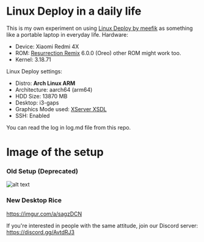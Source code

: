 # Linux Deploy in a daily life

This is my own experiment on using [Linux Deploy by meefik](https://play.google.com/store/apps/details?id=ru.meefik.linuxdeploy) as something like a portable laptop in everyday life.
Hardware:
- Device: Xiaomi Redmi 4X
- ROM: [Resurrection Remix](https://www.resurrectionremix.com) 6.0.0 (Oreo) other ROM might work too.
- Kernel: 3.18.71

Linux Deploy settings:
- Distro: **Arch Linux ARM**
- Architecture: aarch64 (arm64)
- HDD Size: 13870 MB
- Desktop: i3-gaps
- Graphics Mode used: [XServer XSDL](https://play.google.com/store/apps/details?id=x.org.server)
- SSH: Enabled

You can read the log in log.md file from this repo.

# Image of the setup

### Old Setup (Deprecated)
![alt text](https://cdn.discordapp.com/attachments/370595587097362456/459991563704074240/IMG_20180623_132656.jpg "IRL Setup of how it should be")

### New Desktop Rice
https://imgur.com/a/sagzDCN

If you're interested in people with the same attitude, join our Discord server: https://discord.gg/AvtdRJ3
